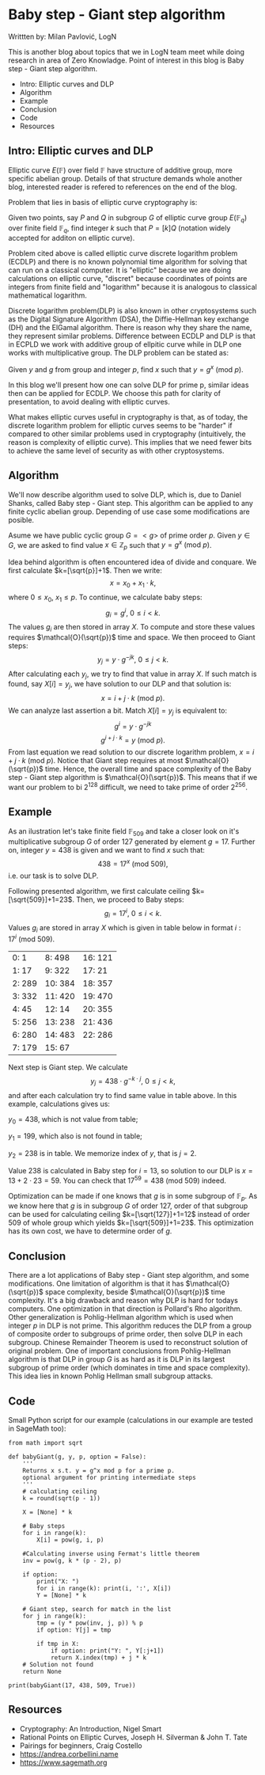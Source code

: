 
# Baby step - Giant step algorithm

Writtten by: Milan Pavlović, LogN

This is another blog about topics that we in LogN team meet while doing research in area of Zero Knowladge. Point of interest in this blog is Baby step - Giant step algorithm.

* Intro: Elliptic curves and DLP
* Algorithm
* Example
* Conclusion
* Code
* Resources


## Intro: Elliptic curves and DLP

Elliptic curve $E(\mathbb{F})$ over field $\mathbb{F}$ have structure of additive group, more specific abelian group. Details of that structure demands whole another blog, interested reader is refered to references on the end of the blog. 

Problem that lies in basis of elliptic curve cryptography is: 

Given two points, say $P$ and $Q$ in subgroup $G$ of elliptic curve group $E(\mathbb{F}_q)$ over finite field $\mathbb{F}_q$, find integer $k$ such that $P=[k]Q$ (notation widely accepted for additon on elliptic curve).

Problem cited above is called elliptic curve discrete logarithm problem (ECDLP) and there is no known polynomial time algorithm for solving that can run on a classical computer. It is "elliptic" because we are doing calculations on elliptic curve, "discret" because coordinates of points are integers from finite field and "logarithm" because it is analogous to classical mathematical logarithm.

Discrete logarithm problem(DLP) is also known in other cryptosystems such as the Digital Signature Algorithm (DSA), the Diffie-Hellman key exchange (DH) and the ElGamal algorithm. There is reason why they share the name, they represent similar problems. Difference between ECDLP and DLP is that in ECPLD we work with additive group of ellpitic curve while in DLP one works with multiplicative group. The DLP problem can be stated as:

Given $y$ and $g$ from group and integer $p$, find $x$ such that $y=g^x \ (\textrm {mod}\ p)$.

In this blog we'll present how one can solve DLP for prime p, similar ideas then can be applied for ECDLP. We choose this path for clarity of presentation, to avoid dealing with elliptic curves.

What makes elliptic curves useful in cryptography is that, as of today, the discrete logarithm problem for elliptic curves seems to be "harder" if compared to other similar problems used in cryptography (intuitively, the reason is complexity of elliptic curve).  This implies that we need fewer bits to achieve the same level of security as with other cryptosystems.


## Algorithm

We'll now describe algorithm used to solve DLP, which is, due to Daniel Shanks, called Baby step - Giant step. This algorithm can be applied to any finite cyclic abelian group. Depending of use case some modifications are posible.

Asume we have public cyclic group $G=<g>$ of prime order $p$. Given $y\in G$, we are asked to find value $x\in\mathbb{Z}_p$ such that $y=g^x\ (\textrm {mod}\ p)$.

Idea behind algorithm is often encountered idea of divide and conquare. We first calculate $k=[\sqrt{p}]+1$. Then we write:
$$x=x_0+x_1\cdot k,$$
where $0\leq x_0,\ x_1\leq p$.
To continue, we calculate baby steps:
$$g_i = g^i,\ 0\leq i < k.$$
The values $g_i$ are then stored in array $X$. To compute and store these values requires $\mathcal{O}(\sqrt{p})$ time and space. We then proceed to Giant steps:
$$y_j = y\cdot g^{-jk},\ 0\leq j< k.$$
After calculating each $y_j$, we try to find that value in array $X$. If such match is found, say $X[i]=y_j$, we have solution to our DLP and that solution is:
$$x=i+j\cdot k\ (\textrm {mod}\ p).$$
We can analyze last assertion a bit. Match  $X[i]=y_j$ is equivalent to:
$$g^i=y\cdot g^{-jk}$$
$$g^{i+j\cdot k}=y \ (\textrm{mod}\ p).$$
From last equation we read solution to our discrete logarithm problem, $x=i+j\cdot k\ (\textrm {mod}\ p).$
Notice that Giant step requires at most $\mathcal{O}(\sqrt{p})$ time. Hence, the overall time and space complexity of the Baby step - Giant step algorithm is $\mathcal{O}(\sqrt{p})$. This means that if we want our problem to bi $2^{128}$ difficult, we need to take prime of order $2^{256}$.

## Example

As an ilustration let's take finite field $\mathbb{F}_{509}$ and take a closer look on it's multiplicative subgroup $G$ of order 127 generated by element $g=17$. Further on, integer $y=438$ is given and we want to find $x$ such that:
$$438=17^x\ (\textrm {mod}\ 509),$$
i.e. our task is to solve DLP.

Following presented algorithm, we first calculate ceiling $k=[\sqrt{509}]+1=23$. Then, we proceed to Baby steps:
$$g_i = 17^i,\ 0\leq i < k.$$
Values $g_i$ are stored in array $X$ which is given in table below in format $i: 17^i\ (\textrm{mod}\ 509).$


|                   |         |         |
|-------------------|---------|---------|
| 0: 1              | 8:  498 | 16: 121 |
| 1: 17             | 9:  322 | 17: 21  |
| 2: 289            | 10: 384 | 18: 357 |
| 3: 332            | 11: 420 | 19: 470 |
| 4: 45             | 12: 14  | 20: 355 |
| 5: 256            | 13: 238 | 21: 436 |
| 6: 280            | 14: 483 | 22: 286 |
| 7: 179            | 15: 67  |         |

Next step is Giant step. We calculate
$$y_j = 438\cdot g^{-k\cdot j},\ 0\leq j< k,$$
and after each calculation try to find same value in table above. In this example, calculations gives us:

$y_0 = 438$, which is not value from table; 

$y_1 = 199$, which also is not found in table; 

$y_2=238$ is in table. We memorize index of $y$, that is $j=2$.

Value $238$ is calculated in Baby step for $i=13$, so solution to our DLP is $x=13+2\cdot 23=59.$ You can check that $17^{59}=438\ (\textrm{mod}\ 509)$ indeed.

Optimization can be made if one knows that $g$ is in some subgroup of $\mathbb{F}_p$. As we know here that $g$ is in subgroup $G$ of order 127, order of that subgroup can be used for calculating ceiling $k=[\sqrt{127}]+1=12$ instead of order 509 of whole group which yields $k=[\sqrt{509}]+1=23$. This optimization has its own cost, we have to determine order of $g$.
## Conclusion

There are a lot applications of Baby step - Giant step algorithm, and some modifications. One limitation of algorithm is that it has $\mathcal{O}(\sqrt{p})$ space complexity, beside $\mathcal{O}(\sqrt{p})$ time complexity. It's a big drawback and reason why DLP is hard for todays computers. One optimization in that direction is Pollard's Rho algorithm. Other generalization is Pohlig-Hellman algorithm which is used when integer $p$ in DLP is not prime. This algorithm reduces the DLP from a group of composite order to subgroups of prime order, then solve DLP in each subgroup. Chinese Remainder Theorem is used to reconstruct solution of original problem. One of important conclusions from Pohlig-Hellman algorithm is that DLP in group $G$ is as hard as it is DLP in its largest subgroup of prime order (which dominates in time and space complexity). This idea lies in known Pohlig Hellman small subgroup attacks.

## Code
Small Python script for our example (calculations in our example are tested in SageMath too):
```
from math import sqrt

def babyGiant(g, y, p, option = False):
    '''
    Returns x s.t. y = g^x mod p for a prime p.
    optional argument for printing intermediate steps
    '''
    # calculating ceiling
    k = round(sqrt(p - 1))

    X = [None] * k

    # Baby steps
    for i in range(k):
        X[i] = pow(g, i, p)
    
    #Calculating inverse using Fermat's little theorem
    inv = pow(g, k * (p - 2), p)
    
    if option:
        print("X: ")
        for i in range(k): print(i, ':', X[i])
        Y = [None] * k
        
    # Giant step, search for match in the list
    for j in range(k):
        tmp = (y * pow(inv, j, p)) % p
        if option: Y[j] = tmp

        if tmp in X:
            if option: print("Y: ", Y[:j+1])
            return X.index(tmp) + j * k 
    # Solution not found
    return None

print(babyGiant(17, 438, 509, True))

```

## Resources

* Cryptography: An Introduction, Nigel Smart 
* Rational Points on Elliptic Curves, Joseph H. Silverman & John T. Tate
* Pairings for beginners, Craig Costello
* https://andrea.corbellini.name
* https://www.sagemath.org